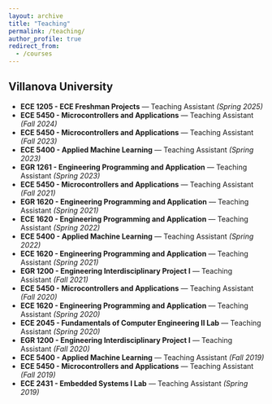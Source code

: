```yaml
---
layout: archive
title: "Teaching"
permalink: /teaching/
author_profile: true
redirect_from:
  - /courses
---
```


## Villanova University

- **ECE 1205 - ECE Freshman Projects** — Teaching Assistant *(Spring 2025)*
- **ECE 5450 - Microcontrollers and Applications** — Teaching Assistant *(Fall 2024)*
- **ECE 5450 - Microcontrollers and Applications** — Teaching Assistant *(Fall 2023)*
- **ECE 5400 - Applied Machine Learning** — Teaching Assistant *(Spring 2023)*
- **EGR 1261 - Engineering Programming and Application** — Teaching Assistant *(Spring 2023)*
- **ECE 5450 - Microcontrollers and Applications** — Teaching Assistant *(Fall 2021)*
- **EGR 1620 - Engineering Programming and Application** — Teaching Assistant *(Spring 2021)*
- **ECE 1620 - Engineering Programming and Application** — Teaching Assistant *(Spring 2022)*
- **ECE 5400 - Applied Machine Learning** — Teaching Assistant *(Spring 2022)*
- **ECE 1620 - Engineering Programming and Application** — Teaching Assistant *(Spring 2021)*
- **EGR 1200 - Engineering Interdisciplinary Project I** — Teaching Assistant *(Fall 2021)*
- **ECE 5450 - Microcontrollers and Applications** — Teaching Assistant *(Fall 2020)*
- **ECE 1620 - Engineering Programming and Application** — Teaching Assistant *(Spring 2020)*
- **ECE 2045 - Fundamentals of Computer Engineering II Lab** — Teaching Assistant *(Spring 2020)*
- **EGR 1200 - Engineering Interdisciplinary Project I** — Teaching Assistant *(Fall 2020)*
- **ECE 5400 - Applied Machine Learning** — Teaching Assistant *(Fall 2019)*
- **ECE 5450 - Microcontrollers and Applications** — Teaching Assistant *(Fall 2019)*
- **ECE 2431 - Embedded Systems I Lab** — Teaching Assistant *(Spring 2019)*
